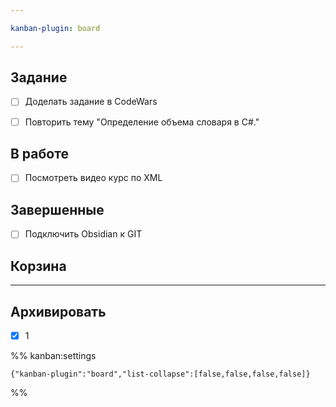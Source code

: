 ```yaml
---

kanban-plugin: board

---
```


## Задание

- [ ] Доделать задание в CodeWars
- [ ] Повторить тему "Определение объема словаря в C#."


## В работе

- [ ] Посмотреть  видео курс  по XML


## Завершенные

- [ ] Подключить Obsidian к GIT


## Корзина



***

## Архивировать

- [x] 1

%% kanban:settings
```
{"kanban-plugin":"board","list-collapse":[false,false,false,false]}
```
%%